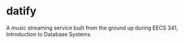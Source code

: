 # datify
A music streaming service built from the ground up during EECS 341, Introduction to Database Systems 

